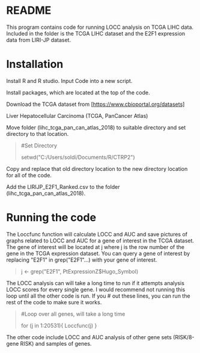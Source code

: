 # README
This program contains code for running LOCC analysis on TCGA LIHC data.  Included in the folder is the TCGA LIHC dataset and the E2F1 expression data from LIRI-JP dataset.  

# Installation
Install R and R studio. Input Code into a new script.  

Install packages, which are located at the top of the code.  

Download the TCGA dataset from [https://www.cbioportal.org/datasets]

Liver Hepatocellular Carcinoma (TCGA, PanCancer Atlas)


Move folder (lihc_tcga_pan_can_atlas_2018) to suitable directory and set directory to that location.  

>#Set Directory
>
>setwd("C:/Users/soldi/Documents/R/CTRP2")

Copy and replace that old directory location to the new directory location for all of the code. 

Add the LIRIJP_E2F1_Ranked.csv to the folder (lihc_tcga_pan_can_atlas_2018).   

# Running the code

The Loccfunc function will calculate LOCC and AUC and save pictures of graphs related to LOCC and AUC for a gene of interest in the TCGA dataset.  The gene of interest will be located at j where j is the row number of the gene in the TCGA expression dataset.  You can query a gene of interest by replacing "E2F1" in grep("E2F1"...) with your gene of interest.

>j <- grep("E2F1", PtExpressionZ$Hugo_Symbol)

The LOCC analysis can will take a long time to run if it attempts analysis LOCC scores for every single gene. 
I would recommend not running this loop until all the other code is run.  If you # out these lines, you can run the rest of the code to make sure it works.  

>#Loop over all genes, will take a long time
>
>for (j in 1:20531){
  Loccfunc(j)
}

The other code include LOCC and AUC analysis of other gene sets (RISK/8-gene RISK) and samples of genes.  
